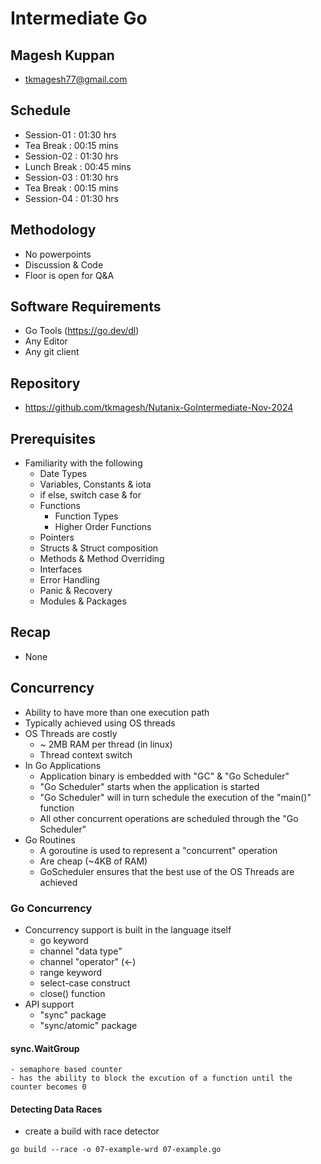 # Intermediate Go

## Magesh Kuppan
- tkmagesh77@gmail.com

## Schedule
- Session-01    : 01:30 hrs
- Tea Break     : 00:15 mins
- Session-02    : 01:30 hrs
- Lunch Break   : 00:45 mins
- Session-03    : 01:30 hrs
- Tea Break     : 00:15 mins
- Session-04    : 01:30 hrs

## Methodology
- No powerpoints
- Discussion & Code
- Floor is open for Q&A

## Software Requirements
- Go Tools (https://go.dev/dl)
- Any Editor
- Any git client

## Repository
- https://github.com/tkmagesh/Nutanix-GoIntermediate-Nov-2024

## Prerequisites
- Familiarity with the following
    - Date Types
    - Variables, Constants & iota
    - if else, switch case & for
    - Functions
        - Function Types
        - Higher Order Functions
    - Pointers
    - Structs & Struct composition
    - Methods & Method Overriding
    - Interfaces
    - Error Handling
    - Panic & Recovery
    - Modules & Packages

## Recap
- None

## Concurrency
- Ability to have more than one execution path
- Typically achieved using OS threads
- OS Threads are costly
    - ~ 2MB RAM per thread (in linux)
    - Thread context switch 
- In Go Applications
    - Application binary is embedded with "GC" & "Go Scheduler"
    - "Go Scheduler" starts when the application is started
    - "Go Scheduler" will in turn schedule the execution of the "main()" function
    - All other concurrent operations are scheduled through the "Go Scheduler"
- Go Routines
    - A goroutine is used to represent a "concurrent" operation
    - Are cheap (~4KB of RAM)
    - GoScheduler ensures that the best use of the OS Threads are achieved

### Go Concurrency
- Concurrency support is built in the language itself
    - go keyword
    - channel "data type"
    - channel "operator" (<-)
    - range keyword
    - select-case construct
    - close() function
- API support
    - "sync" package
    - "sync/atomic" package
#### sync.WaitGroup
    - semaphore based counter
    - has the ability to block the excution of a function until the counter becomes 0

#### Detecting Data Races
- create a build with race detector
```
go build --race -o 07-example-wrd 07-example.go
```


